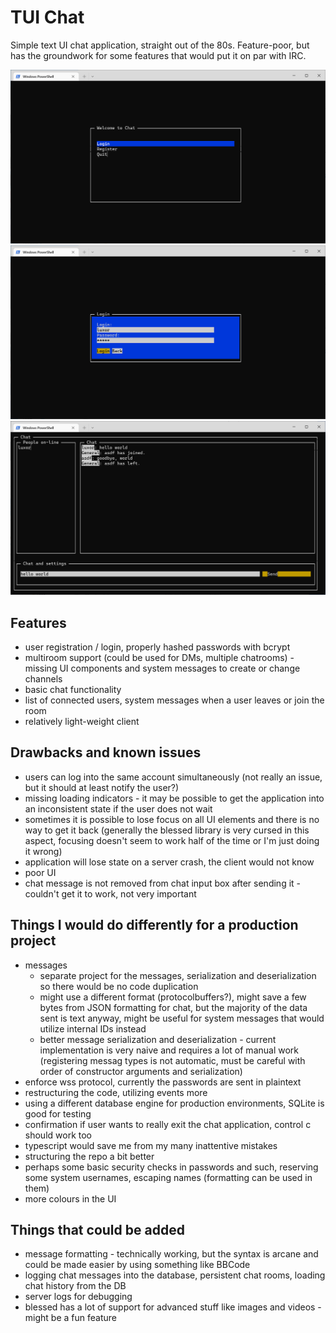 # TUI Chat

Simple text UI chat application, straight out of the 80s. Feature-poor, but has the groundwork for some features that would put it on par with IRC.

![Main menu](img/img1.png "Main menu")
![Login](img/img2.png "Login")
![Chat](img/img3.png "Chat")

## Features

* user registration / login, properly hashed passwords with bcrypt
* multiroom support (could be used for DMs, multiple chatrooms) - missing UI components and system messages to create or change channels
* basic chat functionality
* list of connected users, system messages when a user leaves or join the room
* relatively light-weight client

## Drawbacks and known issues

* users can log into the same account simultaneously (not really an issue, but it should at least notify the user?)
* missing loading indicators - it may be possible to get the application into an inconsistent state if the user does not wait
* sometimes it is possible to lose focus on all UI elements and there is no way to get it back (generally the blessed library is very cursed in this aspect, focusing doesn't seem to work half of the time or I'm just doing it wrong)
* application will lose state on a server crash, the client would not know
* poor UI
* chat message is not removed from chat input box after sending it - couldn't get it to work, not very important

## Things I would do differently for a production project

* messages
  * separate project for the messages, serialization and deserialization so there would be no code duplication
  * might use a different format (protocolbuffers?), might save a few bytes from JSON formatting for chat, but the majority of the data sent is text anyway, might be useful for system messages that would utilize internal IDs instead
  * better message serialization and deserialization - current implementation is very naive and requires a lot of manual work (registering messag types is not automatic, must be careful with order of constructor arguments and serialization)
* enforce wss protocol, currently the passwords are sent in plaintext
* restructuring the code, utilizing events more
* using a different database engine for production environments, SQLite is good for testing
* confirmation if user wants to really exit the chat application, control c should work too
* typescript would save me from my many inattentive mistakes
* structuring the repo a bit better
* perhaps some basic security checks in passwords and such, reserving some system usernames, escaping names (formatting can be used in them)
* more colours in the UI

## Things that could be added

* message formatting - technically working, but the syntax is arcane and could be made easier by using something like BBCode
* logging chat messages into the database, persistent chat rooms, loading chat history from the DB
* server logs for debugging
* blessed has a lot of support for advanced stuff like images and videos - might be a fun feature
